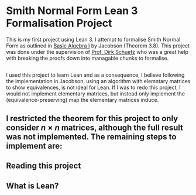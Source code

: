 # Smith Normal Form Lean 3 Formalisation Project

This is my first project using Lean 3. I attempt to formalise Smith Normal Form as outlined in [Basic Algebra I](http://www.math.toronto.edu/~ila/Jacobson-Basic_algebra_I%20(1).pdf) by Jacobson (Theorem 3.8). This project was done under the supervision of [Prof. Dirk Schuetz](https://www.maths.dur.ac.uk/users/dirk.schuetz/) who was a great help with breaking the proofs down into managable chunks to formalise.

## 

I used this project to learn Lean and as a consequence, I believe following the implementation in Jacobson, using an algorithm with elemntary matrices to show equivalences, is not ideal for Lean. If I was to redo this project, I would not implement elementary matrices, but instead only implement the (equivalence-preserving) map the elementary matrices induce.

I restricted the theorem for this project to only consider $n \times n$ matrices, although the full result was not implemented. The remaining steps to implement are:
- 

## Reading this project

## What is Lean?